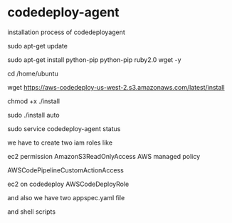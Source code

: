 # codedeploy-agent

installation process of codedeployagent

sudo apt-get update

sudo apt-get install python-pip python-pip ruby2.0 wget -y

cd /home/ubuntu

wget https://aws-codedeploy-us-west-2.s3.amazonaws.com/latest/install

chmod +x ./install

sudo ./install auto

sudo service codedeploy-agent status



we have to create two iam roles like
 
 ec2 permission 
  AmazonS3ReadOnlyAccess
AWS managed policy

 AWSCodePipelineCustomActionAccess
 
 ec2 on codedeploy 
 AWSCodeDeployRole
 
 
 and also we have two appspec.yaml file
 
 and shell scripts
 
